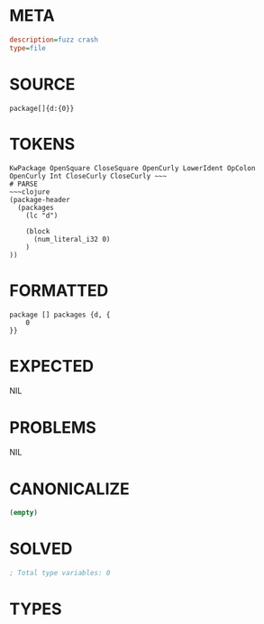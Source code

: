 # META
~~~ini
description=fuzz crash
type=file
~~~
# SOURCE
~~~roc
package[]{d:{0}}
~~~
# TOKENS
~~~text
KwPackage OpenSquare CloseSquare OpenCurly LowerIdent OpColon OpenCurly Int CloseCurly CloseCurly ~~~
# PARSE
~~~clojure
(package-header
  (packages
    (lc "d")

    (block
      (num_literal_i32 0)
    )
))
~~~
# FORMATTED
~~~roc
package [] packages {d, {
	0
}}
~~~
# EXPECTED
NIL
# PROBLEMS
NIL
# CANONICALIZE
~~~clojure
(empty)
~~~
# SOLVED
~~~clojure
; Total type variables: 0
~~~
# TYPES
~~~roc
~~~
